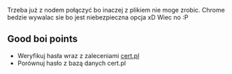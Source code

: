 Trzeba już z nodem połączyć bo inaczej z plikiem nie moge zrobic.
Chrome bedzie wywalac sie bo jest niebezpieczna opcja xD
Wiec no :P

## Good boi points
- Weryfikuj hasła wraz z zaleceniami [cert.pl](https://cert.pl/posts/2022/01/rekomendacje-techniczne-systemow-uwierzytelniania/)
- Porównuj hasło z bazą danych cert.pl